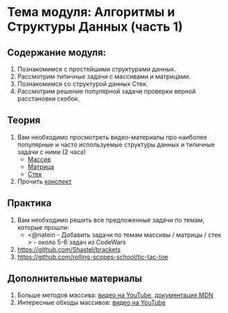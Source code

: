 # Тема модуля: Алгоритмы и Структуры Данных (часть 1)
## Содержание модуля:
1. Познакомимся с простейшими структурами данных.
2. Рассмотрим типичные задачи с массивами и матрицами.
3. Познакомимся со структурой данных Стек.
4. Рассмотрим решение популярной задачи проверки верной расстановки скобок.

## Теория 
1. Вам необходимо просмотреть видео-материалы про наиболее популярные и часто используемые структуры данных и типичные задачи с ними (2 часа)
    - [Массив](https://youtu.be/Jvm4ShU86yw)
    - [Матрица](https://youtu.be/r8uHNxrfCwc)
    - [Стек](https://youtu.be/TqlSlaMak8Y)
2. Прочить [конспект](https://github.com/rolling-scopes-school/tasks/blob/master/tasks/materials/algorithms.md) 

## Практика 
1. Вам необходимо решить все предложенные задачи по темам, которые прошли:
    - <@natein - Добавить задачи по темам массивы / матрицы / стек > - около 5-6 задач из CodeWars
2. https://github.com/Shastel/brackets
3. https://github.com/rolling-scopes-school/tic-tac-toe


## Дополнительные материалы
1. Больше методов массива: [видео на YouTube](https://youtu.be/d8c-JgbpMHs), [документация MDN](https://developer.mozilla.org/ru/docs/Web/JavaScript/Reference/Global_Objects/Array)
2. Интересные обходы массивов: [видео на YouTube](https://youtu.be/jM7aTyncf8Y)
